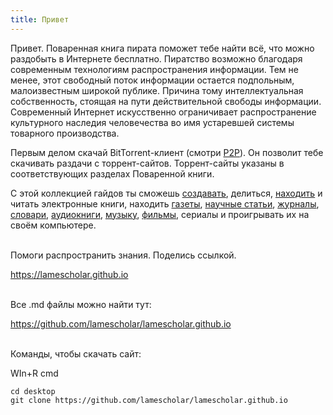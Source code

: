 ```yaml
---
title: Привет
---
```


Привет. Поваренная книга пирата поможет тебе найти всё, что можно раздобыть в Интернете бесплатно. Пиратство возможно благодаря современным технологиям распространения информации. Тем не менее, этот свободный поток информации остается подпольным, малоизвестным широкой публике. Причина тому интеллектуальная собственность, стоящая на пути действительной свободы информации. Современный Интернет искусственно ограничивает распространение культурного наследия человечества во имя устаревшей системы товарного производства.

Первым делом скачай BitTorrent-клиент (смотри [P2P](/ru/p2p)). Он позволит тебе скачивать раздачи с торрент-сайтов. Торрент-сайты указаны в соответствующих разделах Поваренной книги.

С этой коллекцией гайдов ты сможешь [создавать](/ru/digitization), делиться, [находить](/ru/book-searching) и читать электронные книги, находить [газеты](/ru/newspapers), [научные статьи](/ru/articles), [журналы](/ru/magazines), [словари](/ru/reference-books), [аудиокниги](/ru/audiobooks), [музыку](/ru/music), [фильмы](/ru/films), сериалы и проигрывать их на своём компьютере.
<br><br>

Помоги распространить знания. Поделись ссылкой.

<https://lamescholar.github.io>
<br><br>

Все .md файлы можно найти тут:

<https://github.com/lamescholar/lamescholar.github.io>
<br><br>

Команды, чтобы скачать сайт:

WIn+R cmd

```
cd desktop
git clone https://github.com/lamescholar/lamescholar.github.io
```